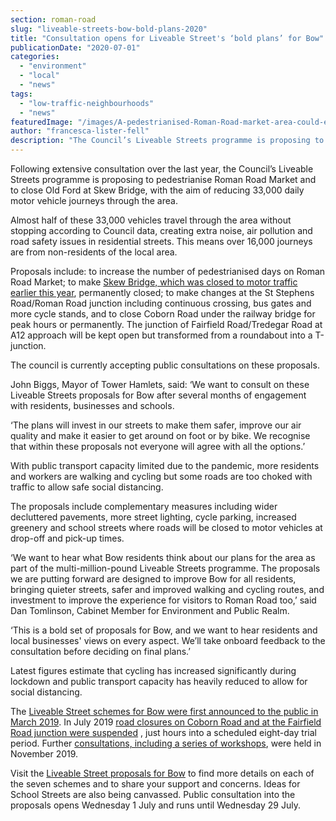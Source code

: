 ```yaml
---
section: roman-road
slug: "liveable-streets-bow-bold-plans-2020"
title: "Consultation opens for Liveable Street's ‘bold plans’ for Bow"
publicationDate: "2020-07-01"
categories: 
  - "environment"
  - "local"
  - "news"
tags: 
  - "low-traffic-neighbourhoods"
  - "news"
featuredImage: "/images/A-pedestrianised-Roman-Road-market-area-could-encourage-residents-to-walk-and-cycle-more-of-their-journeys-3-1.jpg"
author: "francesca-lister-fell"
description: "The Council’s Liveable Streets programme is proposing to pedestrianise parts of Roman Road, Bow, and to close Old Ford at Skew Bridge – have your say on it."
---
```


Following extensive consultation over the last year, the Council’s Liveable Streets programme is proposing to pedestrianise Roman Road Market and to close Old Ford at Skew Bridge, with the aim of reducing 33,000 daily motor vehicle journeys through the area.

Almost half of these 33,000 vehicles travel through the area without stopping according to Council data, creating extra noise, air pollution and road safety issues in residential streets. This means over 16,000 journeys are from non-residents of the local area.

Proposals include: to increase the number of pedestrianised days on Roman Road Market; to make [Skew Bridge, which was closed to motor traffic earlier this year](https://romanroadlondon.com/skew-bridge-old-ford-road-closure-open-letter/), permanently closed; to make changes at the St Stephens Road/Roman Road junction including continuous crossing, bus gates and more cycle stands, and to close Coborn Road under the railway bridge for peak hours or permanently. The junction of Fairfield Road/Tredegar Road at A12 approach will be kept open but transformed from a roundabout into a T-junction.

The council is currently accepting public consultations on these proposals.

John Biggs, Mayor of Tower Hamlets, said: ‘We want to consult on these Liveable Streets proposals for Bow after several months of engagement with residents, businesses and schools. 

‘The plans will invest in our streets to make them safer, improve our air quality and make it easier to get around on foot or by bike. We recognise that within these proposals not everyone will agree with all the options.’

With public transport capacity limited due to the pandemic, more residents and workers are walking and cycling but some roads are too choked with traffic to allow safe social distancing.

The proposals include complementary measures including wider decluttered pavements, more street lighting, cycle parking, increased greenery and school streets where roads will be closed to motor vehicles at drop-off and pick-up times.

‘We want to hear what Bow residents think about our plans for the area as part of the multi-million-pound Liveable Streets programme. The proposals we are putting forward are designed to improve Bow for all residents, bringing quieter streets, safer and improved walking and cycling routes, and investment to improve the experience for visitors to Roman Road too,’ said Dan Tomlinson, Cabinet Member for Environment and Public Realm.

‘This is a bold set of proposals for Bow, and we want to hear residents and local businesses' views on every aspect. We’ll take onboard feedback to the consultation before deciding on final plans.’ 

Latest figures estimate that cycling has increased significantly during lockdown and public transport capacity has heavily reduced to allow for social distancing.

The [Liveable Street schemes for Bow were first announced to the public in March 2019](https://romanroadlondon.com/tfl-plans-3-million-transformation-bow-roman-road/). In July 2019 [road closures on Coborn Road and at the Fairfield Road junction were suspended](https://romanroadlondon.com/liveable-streets-traffic-trial-cancelled/) , just hours into a scheduled eight-day trial period. Further [consultations, including a series of workshops](https://romanroadlondon.com/bow-liveable-streets-workshops-announced/), were held in November 2019.

Visit the [Liveable Street proposals for Bow](https://talk.towerhamlets.gov.uk/LSbow) to find more details on each of the seven schemes and to share your support and concerns. Ideas for School Streets are also being canvassed. Public consultation into the proposals opens Wednesday 1 July and runs until Wednesday 29 July.
